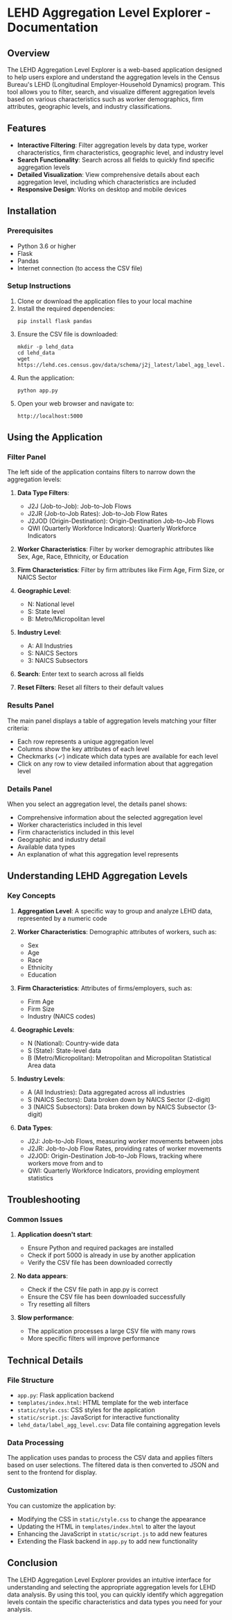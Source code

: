 # LEHD Aggregation Level Explorer - Documentation

## Overview
The LEHD Aggregation Level Explorer is a web-based application designed to help users explore and understand the aggregation levels in the Census Bureau's LEHD (Longitudinal Employer-Household Dynamics) program. This tool allows you to filter, search, and visualize different aggregation levels based on various characteristics such as worker demographics, firm attributes, geographic levels, and industry classifications.

## Features
- **Interactive Filtering**: Filter aggregation levels by data type, worker characteristics, firm characteristics, geographic level, and industry level
- **Search Functionality**: Search across all fields to quickly find specific aggregation levels
- **Detailed Visualization**: View comprehensive details about each aggregation level, including which characteristics are included
- **Responsive Design**: Works on desktop and mobile devices

## Installation

### Prerequisites
- Python 3.6 or higher
- Flask
- Pandas
- Internet connection (to access the CSV file)

### Setup Instructions
1. Clone or download the application files to your local machine
2. Install the required dependencies:
   ```
   pip install flask pandas
   ```
3. Ensure the CSV file is downloaded:
   ```
   mkdir -p lehd_data
   cd lehd_data
   wget https://lehd.ces.census.gov/data/schema/j2j_latest/label_agg_level.csv
   ```
4. Run the application:
   ```
   python app.py
   ```
5. Open your web browser and navigate to:
   ```
   http://localhost:5000
   ```

## Using the Application

### Filter Panel
The left side of the application contains filters to narrow down the aggregation levels:

1. **Data Type Filters**:
   - J2J (Job-to-Job): Job-to-Job Flows
   - J2JR (Job-to-Job Rates): Job-to-Job Flow Rates
   - J2JOD (Origin-Destination): Origin-Destination Job-to-Job Flows
   - QWI (Quarterly Workforce Indicators): Quarterly Workforce Indicators

2. **Worker Characteristics**: Filter by worker demographic attributes like Sex, Age, Race, Ethnicity, or Education

3. **Firm Characteristics**: Filter by firm attributes like Firm Age, Firm Size, or NAICS Sector

4. **Geographic Level**:
   - N: National level
   - S: State level
   - B: Metro/Micropolitan level

5. **Industry Level**:
   - A: All Industries
   - S: NAICS Sectors
   - 3: NAICS Subsectors

6. **Search**: Enter text to search across all fields

7. **Reset Filters**: Reset all filters to their default values

### Results Panel
The main panel displays a table of aggregation levels matching your filter criteria:

- Each row represents a unique aggregation level
- Columns show the key attributes of each level
- Checkmarks (✓) indicate which data types are available for each level
- Click on any row to view detailed information about that aggregation level

### Details Panel
When you select an aggregation level, the details panel shows:

- Comprehensive information about the selected aggregation level
- Worker characteristics included in this level
- Firm characteristics included in this level
- Geographic and industry detail
- Available data types
- An explanation of what this aggregation level represents

## Understanding LEHD Aggregation Levels

### Key Concepts

1. **Aggregation Level**: A specific way to group and analyze LEHD data, represented by a numeric code

2. **Worker Characteristics**: Demographic attributes of workers, such as:
   - Sex
   - Age
   - Race
   - Ethnicity
   - Education

3. **Firm Characteristics**: Attributes of firms/employers, such as:
   - Firm Age
   - Firm Size
   - Industry (NAICS codes)

4. **Geographic Levels**:
   - N (National): Country-wide data
   - S (State): State-level data
   - B (Metro/Micropolitan): Metropolitan and Micropolitan Statistical Area data

5. **Industry Levels**:
   - A (All Industries): Data aggregated across all industries
   - S (NAICS Sectors): Data broken down by NAICS Sector (2-digit)
   - 3 (NAICS Subsectors): Data broken down by NAICS Subsector (3-digit)

6. **Data Types**:
   - J2J: Job-to-Job Flows, measuring worker movements between jobs
   - J2JR: Job-to-Job Flow Rates, providing rates of worker movements
   - J2JOD: Origin-Destination Job-to-Job Flows, tracking where workers move from and to
   - QWI: Quarterly Workforce Indicators, providing employment statistics

## Troubleshooting

### Common Issues

1. **Application doesn't start**:
   - Ensure Python and required packages are installed
   - Check if port 5000 is already in use by another application
   - Verify the CSV file has been downloaded correctly

2. **No data appears**:
   - Check if the CSV file path in app.py is correct
   - Ensure the CSV file has been downloaded successfully
   - Try resetting all filters

3. **Slow performance**:
   - The application processes a large CSV file with many rows
   - More specific filters will improve performance

## Technical Details

### File Structure
- `app.py`: Flask application backend
- `templates/index.html`: HTML template for the web interface
- `static/style.css`: CSS styles for the application
- `static/script.js`: JavaScript for interactive functionality
- `lehd_data/label_agg_level.csv`: Data file containing aggregation levels

### Data Processing
The application uses pandas to process the CSV data and applies filters based on user selections. The filtered data is then converted to JSON and sent to the frontend for display.

### Customization
You can customize the application by:
- Modifying the CSS in `static/style.css` to change the appearance
- Updating the HTML in `templates/index.html` to alter the layout
- Enhancing the JavaScript in `static/script.js` to add new features
- Extending the Flask backend in `app.py` to add new functionality

## Conclusion
The LEHD Aggregation Level Explorer provides an intuitive interface for understanding and selecting the appropriate aggregation levels for LEHD data analysis. By using this tool, you can quickly identify which aggregation levels contain the specific characteristics and data types you need for your analysis.
